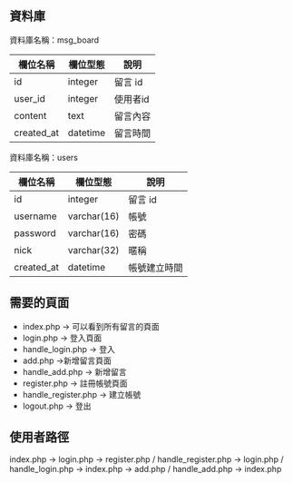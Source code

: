 ## 資料庫
資料庫名稱：msg_board

| 欄位名稱 | 欄位型態 | 說明 |
|----------|----------|------|
|  id  |    integer      | 留言 id     |
| user_id | integer | 使用者id |
| content | text | 留言內容  |
| created_at | datetime | 留言時間 |


資料庫名稱：users

| 欄位名稱 | 欄位型態 | 說明 |
|----------|----------|------|
|  id  |    integer      | 留言 id     |
| username | varchar(16) | 帳號 |
| password | varchar(16) | 密碼 |
| nick | varchar(32) | 暱稱 |
| created_at | datetime | 帳號建立時間  |


## 需要的頁面
* index.php -> 可以看到所有留言的頁面
* login.php -> 登入頁面
* handle_login.php -> 登入
* add.php ->新增留言頁面
* handle_add.php -> 新增留言
* register.php -> 註冊帳號頁面
* handle_register.php -> 建立帳號
* logout.php -> 登出


## 使用者路徑
index.php -> login.php -> register.php / handle_register.php -> login.php / handle_login.php -> index.php -> add.php / handle_add.php -> index.php
